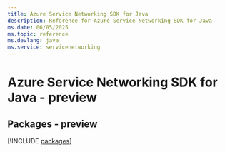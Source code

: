```yaml
---
title: Azure Service Networking SDK for Java
description: Reference for Azure Service Networking SDK for Java
ms.date: 06/05/2025
ms.topic: reference
ms.devlang: java
ms.service: servicenetworking
---
```

# Azure Service Networking SDK for Java - preview
## Packages - preview
[!INCLUDE [packages](service-networking-index.md)]